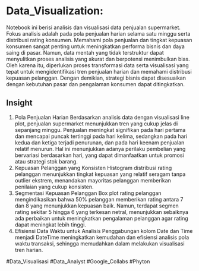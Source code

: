 # Data_Visualization:
Notebook ini berisi analisis dan visualisasi data penjualan supermarket. Fokus analisis adalah pada pola penjualan harian selama satu minggu serta distribusi rating konsumen. Memahami pola penjualan dan tingkat kepuasan konsumen sangat penting untuk meningkatkan performa bisnis dan daya saing di pasar. Namun, data mentah yang tidak terstruktur dapat menyulitkan proses analisis yang akurat dan berpotensi menimbulkan bias. Oleh karena itu, diperlukan proses transformasi data serta visualisasi yang tepat untuk mengidentifikasi tren penjualan harian dan memahami distribusi kepuasan pelanggan. Dengan demikian, strategi bisnis dapat disesuaikan dengan kebutuhan pasar dan pengalaman konsumen dapat ditingkatkan.

## Insight
1. Pola Penjualan Harian
   Berdasarkan analisis data dengan visualisasi line plot, penjualan supermarket menunjukkan tren yang cukup jelas di sepanjang minggu. Penjualan meningkat signifikan pada hari pertama dan mencapai puncak tertinggi pada hari kelima, sedangkan pada hari kedua dan ketiga terjadi penurunan, dan pada hari keenam penjualan relatif menurun. Hal ini menunjukkan adanya perilaku pembelian yang bervariasi berdasarkan hari, yang dapat dimanfaatkan untuk promosi atau strategi stok barang.
2. Kepuasan Pelanggan yang Konsisten
   Histogram distribusi rating pelanggan menunjukkan tingkat kepuasan yang relatif seragam tanpa outlier ekstrem, menandakan mayoritas pelanggan memberikan penilaian yang cukup konsisten.
3. Segmentasi Kepuasan Pelanggan
   Box plot rating pelanggan mengindikasikan bahwa 50% pelanggan memberikan rating antara 7 dan 8 yang menunjukkan kepuasan baik. Namun, terdapat segmen rating sekitar 5 hingga 6 yang terkesan netral, menunjukkan sebaiknya ada perbaikan untuk meningkatkan pengalaman pelanggan agar rating dapat meningkat lebih tinggi.
4. Efisiensi Data Waktu untuk Analisis
   Penggabungan kolom Date dan Time menjadi DateTime meningkatkan kemudahan dan efisiensi analisis pola waktu transaksi, sehingga memudahkan dalam melakukan visualisasi tren harian.

#Data_Visualisasi #Data_Analyst #Google_Collabs #Phyton
